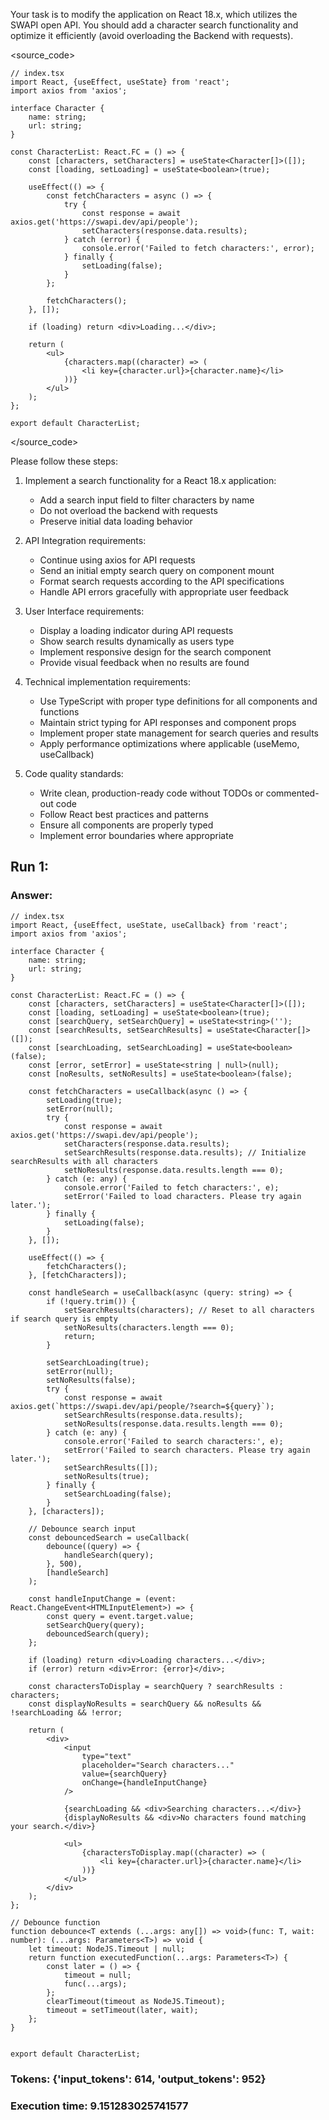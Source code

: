 Your task is to modify the application on React 18.x, which utilizes the SWAPI open API.
You should add a character search functionality and optimize it efficiently (avoid overloading the Backend with requests).

<source_code>
```tsx
// index.tsx
import React, {useEffect, useState} from 'react';
import axios from 'axios';

interface Character {
    name: string;
    url: string;
}

const CharacterList: React.FC = () => {
    const [characters, setCharacters] = useState<Character[]>([]);
    const [loading, setLoading] = useState<boolean>(true);

    useEffect(() => {
        const fetchCharacters = async () => {
            try {
                const response = await axios.get('https://swapi.dev/api/people');
                setCharacters(response.data.results);
            } catch (error) {
                console.error('Failed to fetch characters:', error);
            } finally {
                setLoading(false);
            }
        };

        fetchCharacters();
    }, []);

    if (loading) return <div>Loading...</div>;

    return (
        <ul>
            {characters.map((character) => (
                <li key={character.url}>{character.name}</li>
            ))}
        </ul>
    );
};

export default CharacterList;
```

</source_code>

Please follow these steps:

1. Implement a search functionality for a React 18.x application:
   - Add a search input field to filter characters by name
   - Do not overload the backend with requests
   - Preserve initial data loading behavior

2. API Integration requirements:
   - Continue using axios for API requests
   - Send an initial empty search query on component mount
   - Format search requests according to the API specifications
   - Handle API errors gracefully with appropriate user feedback

3. User Interface requirements:
   - Display a loading indicator during API requests
   - Show search results dynamically as users type
   - Implement responsive design for the search component
   - Provide visual feedback when no results are found

4. Technical implementation requirements:
   - Use TypeScript with proper type definitions for all components and functions
   - Maintain strict typing for API responses and component props
   - Implement proper state management for search queries and results
   - Apply performance optimizations where applicable (useMemo, useCallback)

5. Code quality standards:
   - Write clean, production-ready code without TODOs or commented-out code
   - Follow React best practices and patterns
   - Ensure all components are properly typed
   - Implement error boundaries where appropriate
## Run 1:
### Answer:
```tsx
// index.tsx
import React, {useEffect, useState, useCallback} from 'react';
import axios from 'axios';

interface Character {
    name: string;
    url: string;
}

const CharacterList: React.FC = () => {
    const [characters, setCharacters] = useState<Character[]>([]);
    const [loading, setLoading] = useState<boolean>(true);
    const [searchQuery, setSearchQuery] = useState<string>('');
    const [searchResults, setSearchResults] = useState<Character[]>([]);
    const [searchLoading, setSearchLoading] = useState<boolean>(false);
    const [error, setError] = useState<string | null>(null);
    const [noResults, setNoResults] = useState<boolean>(false);

    const fetchCharacters = useCallback(async () => {
        setLoading(true);
        setError(null);
        try {
            const response = await axios.get('https://swapi.dev/api/people');
            setCharacters(response.data.results);
            setSearchResults(response.data.results); // Initialize searchResults with all characters
            setNoResults(response.data.results.length === 0);
        } catch (e: any) {
            console.error('Failed to fetch characters:', e);
            setError('Failed to load characters. Please try again later.');
        } finally {
            setLoading(false);
        }
    }, []);

    useEffect(() => {
        fetchCharacters();
    }, [fetchCharacters]);

    const handleSearch = useCallback(async (query: string) => {
        if (!query.trim()) {
            setSearchResults(characters); // Reset to all characters if search query is empty
            setNoResults(characters.length === 0);
            return;
        }

        setSearchLoading(true);
        setError(null);
        setNoResults(false);
        try {
            const response = await axios.get(`https://swapi.dev/api/people/?search=${query}`);
            setSearchResults(response.data.results);
            setNoResults(response.data.results.length === 0);
        } catch (e: any) {
            console.error('Failed to search characters:', e);
            setError('Failed to search characters. Please try again later.');
            setSearchResults([]);
            setNoResults(true);
        } finally {
            setSearchLoading(false);
        }
    }, [characters]);

    // Debounce search input
    const debouncedSearch = useCallback(
        debounce((query) => {
            handleSearch(query);
        }, 500),
        [handleSearch]
    );

    const handleInputChange = (event: React.ChangeEvent<HTMLInputElement>) => {
        const query = event.target.value;
        setSearchQuery(query);
        debouncedSearch(query);
    };

    if (loading) return <div>Loading characters...</div>;
    if (error) return <div>Error: {error}</div>;

    const charactersToDisplay = searchQuery ? searchResults : characters;
    const displayNoResults = searchQuery && noResults && !searchLoading && !error;

    return (
        <div>
            <input
                type="text"
                placeholder="Search characters..."
                value={searchQuery}
                onChange={handleInputChange}
            />

            {searchLoading && <div>Searching characters...</div>}
            {displayNoResults && <div>No characters found matching your search.</div>}

            <ul>
                {charactersToDisplay.map((character) => (
                    <li key={character.url}>{character.name}</li>
                ))}
            </ul>
        </div>
    );
};

// Debounce function
function debounce<T extends (...args: any[]) => void>(func: T, wait: number): (...args: Parameters<T>) => void {
    let timeout: NodeJS.Timeout | null;
    return function executedFunction(...args: Parameters<T>) {
        const later = () => {
            timeout = null;
            func(...args);
        };
        clearTimeout(timeout as NodeJS.Timeout);
        timeout = setTimeout(later, wait);
    };
}


export default CharacterList;
```

### Tokens: {'input_tokens': 614, 'output_tokens': 952}
### Execution time: 9.151283025741577
